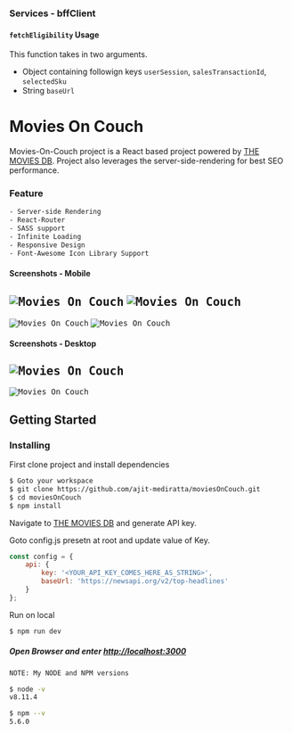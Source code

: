 ### Services - bffClient

#### `fetchEligibility` Usage

This function takes in two arguments. 
- Object containing followign keys `userSession`, `salesTransactionId`, `selectedSku`
- String `baseUrl`

# Movies On Couch

Movies-On-Couch project is a React based project powered by [THE MOVIES DB](https://developers.themoviedb.org/3/getting-started/introduction). Project also leverages the server-side-rendering for best SEO performance.

### Feature
```sh
- Server-side Rendering
- React-Router
- SASS support
- Infinite Loading
- Responsive Design
- Font-Awesome Icon Library Support
```

#### Screenshots - Mobile
<kbd>![Movies On Couch](sample/sample1_home_mobile.png)</kbd>
<kbd>![Movies On Couch](sample/sample2_home_mobile.png)</kbd>
-----------------------------
<kbd>![Movies On Couch](sample/sample3_home_mobile.png)</kbd>
<kbd>![Movies On Couch](sample/sample4_detail_mobile.png)</kbd>
#### Screenshots - Desktop
<kbd>![Movies On Couch](sample/sample5_home_desktop.png)</kbd>
-----------------------------
<kbd>![Movies On Couch](sample/sample6_detail_desktop.png)</kbd>



## Getting Started

### Installing

First clone project and install dependencies

```sh
$ Goto your workspace
$ git clone https://github.com/ajit-mediratta/moviesOnCouch.git
$ cd moviesOnCouch
$ npm install
```


Navigate to [THE MOVIES DB](https://www.themoviedb.org/settings/api) and generate API key.

Goto config.js presetn at root and update value of Key.

```javascript
const config = {
    api: {
        key: '<YOUR_API_KEY_COMES_HERE_AS_STRING>',
        baseUrl: 'https://newsapi.org/v2/top-headlines'
    }
};
```

Run on local

```sh
$ npm run dev
```

##### Open Browser and enter [http://localhost:3000](http://localhost:3000)




```sh
NOTE: My NODE and NPM versions

$ node -v
v8.11.4

$ npm --v
5.6.0
```


